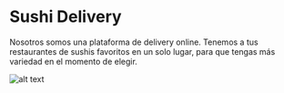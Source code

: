 # Sushi Delivery 
Nosotros somos una plataforma de  delivery online. Tenemos a tus restaurantes de sushis favoritos en un solo lugar, para que tengas más variedad en el momento de elegir.

![alt text](screenshots.png "screenshot")
